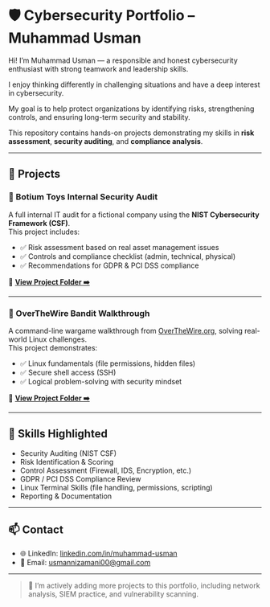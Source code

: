 # 🛡️ Cybersecurity Portfolio – Muhammad Usman

Hi! I’m Muhammad Usman — a responsible and honest cybersecurity enthusiast with strong teamwork and leadership skills.

I enjoy thinking differently in challenging situations and have a deep interest in cybersecurity.

My goal is to help protect organizations by identifying risks, strengthening controls, and ensuring long-term security and stability.

This repository contains hands-on projects demonstrating my skills in **risk assessment**, **security auditing**, and **compliance analysis**.

---

## 🔐 Projects

### 📄 Botium Toys Internal Security Audit

A full internal IT audit for a fictional company using the **NIST Cybersecurity Framework (CSF)**.  
This project includes:

- ✅ Risk assessment based on real asset management issues  
- ✅ Controls and compliance checklist (admin, technical, physical)  
- ✅ Recommendations for GDPR & PCI DSS compliance  

🔗 [**View Project Folder ➡️**](./Botium_Toys_IT_Audit)

---

### 🧪 OverTheWire Bandit Walkthrough

A command-line wargame walkthrough from [OverTheWire.org](https://overthewire.org/wargames/bandit/), solving real-world Linux challenges.  
This project demonstrates:

- ✅ Linux fundamentals (file permissions, hidden files)  
- ✅ Secure shell access (SSH)  
- ✅ Logical problem-solving with security mindset  

🔗 [**View Project Folder ➡️**](./overthewire-bandit)

---

## 🧠 Skills Highlighted

- Security Auditing (NIST CSF)  
- Risk Identification & Scoring  
- Control Assessment (Firewall, IDS, Encryption, etc.)  
- GDPR / PCI DSS Compliance Review  
- Linux Terminal Skills (file handling, permissions, scripting)  
- Reporting & Documentation

---

## 📫 Contact

- 🌐 LinkedIn: [linkedin.com/in/muhammad-usman](https://linkedin.com/in/muhammad-usman)
- 📧 Email: usmannizamani00@gmail.com

---

> 🚧 I’m actively adding more projects to this portfolio, including network analysis, SIEM practice, and vulnerability scanning.
